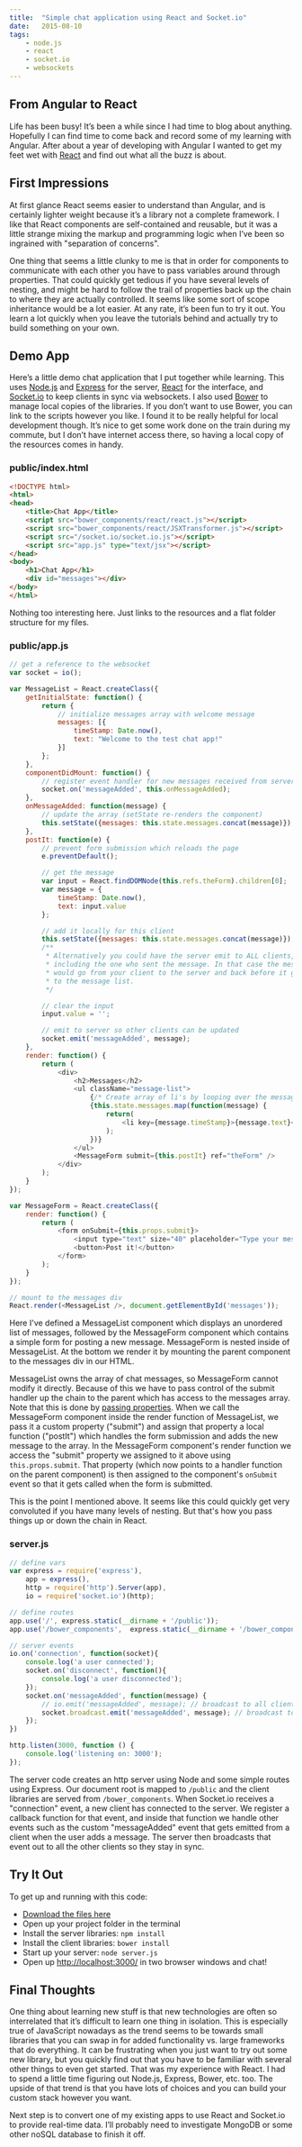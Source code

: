 ```yaml
---
title:  "Simple chat application using React and Socket.io"
date:   2015-08-10
tags:
    - node.js
    - react
    - socket.io
    - websockets
---
```


## From Angular to React

Life has been busy! It’s been a while since I had time to blog about anything. Hopefully I can find time to come back and record some of my learning with Angular. After about a year of developing with Angular I wanted to get my feet wet with <a href="http://facebook.github.io/react/" target="_blank">React</a> and find out what all the buzz is about.

## First Impressions

At first glance React seems easier to understand than Angular, and is certainly lighter weight because it’s a library not a complete framework. I like that React components are self-contained and reusable, but it was a little strange mixing the markup and programming logic when I’ve been so ingrained with "separation of concerns".

One thing that seems a little clunky to me is that in order for components to communicate with each other you have to pass variables around through properties. That could quickly get tedious if you have several levels of nesting, and might be hard to follow the trail of properties back up the chain to where they are actually controlled. It seems like some sort of scope inheritance would be a lot easier. At any rate, it’s been fun to try it out. You learn a lot quickly when you leave the tutorials behind and actually try to build something on your own.

## Demo App

Here’s a little demo chat application that I put together while learning. This uses <a href="https://nodejs.org/" target="_blank">Node.js</a> and <a href="http://expressjs.com/" target="_blank">Express</a> for the server, <a href="http://facebook.github.io/react/" target="_blank">React</a> for the interface, and <a href="http://socket.io/" target="_blank">Socket.io</a> to keep clients in sync via websockets. I also used <a href="http://bower.io/" target="_blank">Bower</a> to manage local copies of the libraries. If you don’t want to use Bower, you can link to the scripts however you like. I found it to be really helpful for local development though. It’s nice to get some work done on the train during my commute, but I don’t have internet access there, so having a local copy of the resources comes in handy.

### public/index.html

```html
<!DOCTYPE html>
<html>
<head>
    <title>Chat App</title>
    <script src="bower_components/react/react.js"></script>
    <script src="bower_components/react/JSXTransformer.js"></script>
    <script src="/socket.io/socket.io.js"></script>
    <script src="app.js" type="text/jsx"></script>
</head>
<body>
    <h1>Chat App</h1>
    <div id="messages"></div>
</body>
</html>
```

Nothing too interesting here. Just links to the resources and a flat folder structure for my files.

### public/app.js

```javascript
// get a reference to the websocket
var socket = io();

var MessageList = React.createClass({
    getInitialState: function() {
        return {
            // initialize messages array with welcome message
            messages: [{
                timeStamp: Date.now(),
                text: "Welcome to the test chat app!"
            }]
        };
    },
    componentDidMount: function() {
        // register event handler for new messages received from server
        socket.on('messageAdded', this.onMessageAdded);
    },
    onMessageAdded: function(message) {
        // update the array (setState re-renders the component)
        this.setState({messages: this.state.messages.concat(message)});
    },
    postIt: function(e) {
        // prevent form submission which reloads the page
        e.preventDefault();

        // get the message
        var input = React.findDOMNode(this.refs.theForm).children[0];
        var message = {
            timeStamp: Date.now(),
            text: input.value
        };

        // add it locally for this client
        this.setState({messages: this.state.messages.concat(message)});
        /**
         * Alternatively you could have the server emit to ALL clients,
         * including the one who sent the message. In that case the message
         * would go from your client to the server and back before it got added
         * to the message list.
         */

        // clear the input
        input.value = '';

        // emit to server so other clients can be updated
        socket.emit('messageAdded', message);
    },
    render: function() {
        return (
            <div>
                <h2>Messages</h2>
                <ul className="message-list">
                    {/* Create array of li's by looping over the messages array */}
                    {this.state.messages.map(function(message) {
                        return(
                            <li key={message.timeStamp}>{message.text}</li>
                        );
                    })}
                </ul>
                <MessageForm submit={this.postIt} ref="theForm" />
            </div>
        );
    }
});

var MessageForm = React.createClass({
    render: function() {
        return (
            <form onSubmit={this.props.submit}>
                <input type="text" size="40" placeholder="Type your message here" />
                <button>Post it!</button>
            </form>
        );
    }
});

// mount to the messages div
React.render(<MessageList />, document.getElementById('messages'));
```

Here I've defined a MessageList component which displays an unordered list of messages, followed by the MessageForm component which contains a simple form for posting a new message. MessageForm is nested inside of MessageList. At the bottom we render it by mounting the parent component to the messages div in our HTML.

MessageList owns the array of chat messages, so MessageForm cannot modify it directly. Because of this we have to pass control of the submit handler up the chain to the parent which has access to the messages array. Note that this is done by <a href="https://facebook.github.io/react/tips/communicate-between-components.html" target="_blank">passing properties</a>. When we call the MessageForm component inside the render function of MessageList, we pass it a custom property ("submit") and assign that property a local function ("postIt") which handles the form submission and adds the new message to the array. In the MessageForm component's render function we access the "submit" property we assigned to it above using `this.props.submit`. That property (which now points to a handler function on the parent component) is then assigned to the component's `onSubmit` event so that it gets called when the form is submitted.

This is the point I mentioned above. It seems like this could quickly get very convoluted if you have many levels of nesting. But that's how you pass things up or down the chain in React.

### server.js

```javascript
// define vars
var express = require('express'),
    app = express(),
    http = require('http').Server(app),
    io = require('socket.io')(http);

// define routes
app.use('/', express.static(__dirname + '/public'));
app.use('/bower_components',  express.static(__dirname + '/bower_components'));

// server events
io.on('connection', function(socket){
    console.log('a user connected');
    socket.on('disconnect', function(){
        console.log('a user disconnected');
    });
    socket.on('messageAdded', function(message) {
        // io.emit('messageAdded', message); // broadcast to all clients
        socket.broadcast.emit('messageAdded', message); // broadcast to all but the sender
    });
})

http.listen(3000, function () {
    console.log('listening on: 3000');
});
```

The server code creates an http server using Node and some simple routes using Express. Our document root is mapped to `/public` and the client libraries are served from `/bower_components`. When Socket.io receives a "connection" event, a new client has connected to the server. We register a callback function for that event, and inside that function we handle other events such as the custom "messageAdded" event that gets emitted from a client when the user adds a message. The server then broadcasts that event out to all the other clients so they stay in sync.

## Try It Out

To get up and running with this code:

* [Download the files here]()
* Open up your project folder in the terminal
* Install the server libraries: `npm install`
* Install the client libraries: `bower install`
* Start up your server: `node server.js`
* Open up <a href="http://localhost:3000/" target="_blank">http://localhost:3000/</a> in two browser windows and chat!

## Final Thoughts

One thing about learning new stuff is that new technologies are often so interrelated that it’s difficult to learn one thing in isolation. This is especially true of JavaScript nowadays as the trend seems to be towards small libraries that you can swap in for added functionality vs. large frameworks that do everything. It can be frustrating when you just want to try out some new library, but you quickly find out that you have to be familiar with several other things to even get started. That was my experience with React. I had to spend a little time figuring out Node.js, Express, Bower, etc. too. The upside of that trend is that you have lots of choices and you can build your custom stack however you want.

Next step is to convert one of my existing apps to use React and Socket.io to provide real-time data. I’ll probably need to investigate MongoDB or some other noSQL database to finish it off.
